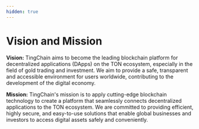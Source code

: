 ```yaml
---
hidden: true
---
```


# Vision and Mission

**Vision:** TingChain aims to become the leading blockchain platform for decentralized applications (DApps) on the TON ecosystem, especially in the field of gold trading and investment. We aim to provide a safe, transparent and accessible environment for users worldwide, contributing to the development of the digital economy.

**Mission:** TingChain's mission is to apply cutting-edge blockchain technology to create a platform that seamlessly connects decentralized applications to the TON ecosystem. We are committed to providing efficient, highly secure, and easy-to-use solutions that enable global businesses and investors to access digital assets safely and conveniently.
